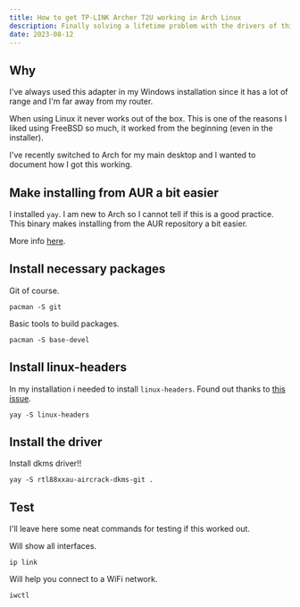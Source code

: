 ```yaml
---
title: How to get TP-LINK Archer T2U working in Arch Linux
description: Finally solving a lifetime problem with the drivers of this adapter.
date: 2023-08-12
---
```


## Why

I've always used this adapter in my Windows installation since it has a lot of range and I'm far away from my router.

When using Linux it never works out of the box. This is one of the reasons I liked using FreeBSD so much, it worked from the beginning (even in the installer).

I've recently switched to Arch for my main desktop and I wanted to document how I got this working.

## Make installing from AUR a bit easier

I installed `yay`. I am new to Arch so I cannot tell if this is a good practice. This binary makes installing from the AUR repository a bit easier.

More info [here](https://github.com/Jguer/yay).

## Install necessary packages

Git of course.

```
pacman -S git
```

Basic tools to build packages.

```
pacman -S base-devel
```

## Install linux-headers

In my installation i needed to install `linux-headers`. Found out thanks to [this issue](https://github.com/RinCat/RTL88x2BU-Linux-Driver/issues/34).

```
yay -S linux-headers
```

## Install the driver

Install dkms driver!!

```
yay -S rtl88xxau-aircrack-dkms-git .
```

## Test

I'll leave here some neat commands for testing if this worked out.

Will show all interfaces.

```
ip link
```

Will help you connect to a WiFi network.

```
iwctl
```

